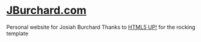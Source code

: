 # [JBurchard.com](http://jburchard.com)

Personal website for Josiah Burchard
Thanks to [HTML5 UP!](http://html5up.net/) for the rocking template
